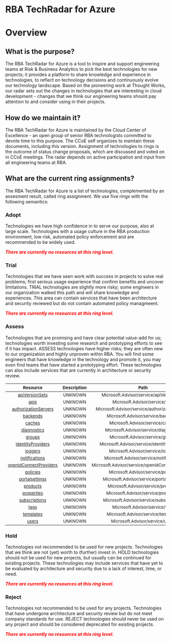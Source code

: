
RBA TechRadar for Azure
=======================

# Overview

## What is the purpose?


The RBA TechRadar for Azure is a tool to inspire and support engineering teams at Risk & Business Analytics to pick the best technologies for new projects; it provides a platform to share knowledge and experience in technologies, to reflect on technology decisions and continuously evolve our technology landscape.  Based on the pioneering work at Thought Works, our radar sets out the changes in technologies that are interesting in cloud development - changes that we think our engineering teams should pay attention to and consider using in their projects.
## How do we maintain it?


The RBA TechRadar for Azure is maintained by the Cloud Center of Excellence - an open group of senior RBA technologists committed to devote time to this purpose.  The CCoE self organizes to maintain these documents, including this version.  Assignment of technologies to rings is the outcome of status change proposals, which are discussed and voted on in CCoE meetings.  The radar depends on active participation and input from all engineering teams at RBA.
## What are the current ring assignments?


The RBA TechRadar for Azure is a list of technologies, complemented by an assesment result, called ring assignment.  We use five rings with the following semantics:
### Adopt


Technologies we have high confidence in to serve our purpose, also at large scale.  Technologies with a usage culture in the RBA production environment, low risk, automated policy enforcement and are recommended to be widely used.  
  
***<font color="red"> There are currently no resources at this ring level. </font>***
### Trial


Technologies that we have seen work with success in projects to solve real problems;  first serious usage experience that confirm benefits and uncover limitations.  TRIAL technologies are slightly more risky; some engineers in our organization walked this path and will share knowledge and experiences.  This area can contain services that have been architecture and security reviewed but do not contain automated policy managmeent.  
  
***<font color="red"> There are currently no resources at this ring level. </font>***
### Assess


Technologies that are promising and have clear potential value-add for us; technologies worth investing some research and prototyping efforts to see if it has impact.  ASSESS technologies have higher risks;  they are often new to our organization and highly unproven within RBA.  You will find some engineers that have knowledge in the technology and promote it, you may even find teams that have started a prototyping effort.  These technologies can also include services that are currently in architecture or security review.  

|<sub>Resource</sub>|<sub>Description</sub>|<sub>Path</sub>|<sub>Status</sub>|
| :---: | :---: | :---: | :---: |
|<sub>[apiVersionSets](https://github.com/openrba/python-azure-techradar/tree/master/Microsoft.Advisor/service/apiVersionSets)</sub>|<sub>UNKNOWN</sub>|<sub>Microsoft.Advisor/service/apiVersionSets</sub>|<sub>ASSESS</sub>|
|<sub>[apis](https://github.com/openrba/python-azure-techradar/tree/master/Microsoft.Advisor/service/apis)</sub>|<sub>UNKNOWN</sub>|<sub>Microsoft.Advisor/service/apis</sub>|<sub>ASSESS</sub>|
|<sub>[authorizationServers](https://github.com/openrba/python-azure-techradar/tree/master/Microsoft.Advisor/service/authorizationServers)</sub>|<sub>UNKNOWN</sub>|<sub>Microsoft.Advisor/service/authorizationServers</sub>|<sub>ASSESS</sub>|
|<sub>[backends](https://github.com/openrba/python-azure-techradar/tree/master/Microsoft.Advisor/service/backends)</sub>|<sub>UNKNOWN</sub>|<sub>Microsoft.Advisor/service/backends</sub>|<sub>ASSESS</sub>|
|<sub>[caches](https://github.com/openrba/python-azure-techradar/tree/master/Microsoft.Advisor/service/caches)</sub>|<sub>UNKNOWN</sub>|<sub>Microsoft.Advisor/service/caches</sub>|<sub>ASSESS</sub>|
|<sub>[diagnostics](https://github.com/openrba/python-azure-techradar/tree/master/Microsoft.Advisor/service/diagnostics)</sub>|<sub>UNKNOWN</sub>|<sub>Microsoft.Advisor/service/diagnostics</sub>|<sub>ASSESS</sub>|
|<sub>[groups](https://github.com/openrba/python-azure-techradar/tree/master/Microsoft.Advisor/service/groups)</sub>|<sub>UNKNOWN</sub>|<sub>Microsoft.Advisor/service/groups</sub>|<sub>ASSESS</sub>|
|<sub>[identityProviders](https://github.com/openrba/python-azure-techradar/tree/master/Microsoft.Advisor/service/identityProviders)</sub>|<sub>UNKNOWN</sub>|<sub>Microsoft.Advisor/service/identityProviders</sub>|<sub>ASSESS</sub>|
|<sub>[loggers](https://github.com/openrba/python-azure-techradar/tree/master/Microsoft.Advisor/service/loggers)</sub>|<sub>UNKNOWN</sub>|<sub>Microsoft.Advisor/service/loggers</sub>|<sub>ASSESS</sub>|
|<sub>[notifications](https://github.com/openrba/python-azure-techradar/tree/master/Microsoft.Advisor/service/notifications)</sub>|<sub>UNKNOWN</sub>|<sub>Microsoft.Advisor/service/notifications</sub>|<sub>ASSESS</sub>|
|<sub>[openidConnectProviders](https://github.com/openrba/python-azure-techradar/tree/master/Microsoft.Advisor/service/openidConnectProviders)</sub>|<sub>UNKNOWN</sub>|<sub>Microsoft.Advisor/service/openidConnectProviders</sub>|<sub>ASSESS</sub>|
|<sub>[policies](https://github.com/openrba/python-azure-techradar/tree/master/Microsoft.Advisor/service/policies)</sub>|<sub>UNKNOWN</sub>|<sub>Microsoft.Advisor/service/policies</sub>|<sub>ASSESS</sub>|
|<sub>[portalsettings](https://github.com/openrba/python-azure-techradar/tree/master/Microsoft.Advisor/service/portalsettings)</sub>|<sub>UNKNOWN</sub>|<sub>Microsoft.Advisor/service/portalsettings</sub>|<sub>ASSESS</sub>|
|<sub>[products](https://github.com/openrba/python-azure-techradar/tree/master/Microsoft.Advisor/service/products)</sub>|<sub>UNKNOWN</sub>|<sub>Microsoft.Advisor/service/products</sub>|<sub>ASSESS</sub>|
|<sub>[properties](https://github.com/openrba/python-azure-techradar/tree/master/Microsoft.Advisor/service/properties)</sub>|<sub>UNKNOWN</sub>|<sub>Microsoft.Advisor/service/properties</sub>|<sub>ASSESS</sub>|
|<sub>[subscriptions](https://github.com/openrba/python-azure-techradar/tree/master/Microsoft.Advisor/service/subscriptions)</sub>|<sub>UNKNOWN</sub>|<sub>Microsoft.Advisor/service/subscriptions</sub>|<sub>ASSESS</sub>|
|<sub>[tags](https://github.com/openrba/python-azure-techradar/tree/master/Microsoft.Advisor/service/tags)</sub>|<sub>UNKNOWN</sub>|<sub>Microsoft.Advisor/service/tags</sub>|<sub>ASSESS</sub>|
|<sub>[templates](https://github.com/openrba/python-azure-techradar/tree/master/Microsoft.Advisor/service/templates)</sub>|<sub>UNKNOWN</sub>|<sub>Microsoft.Advisor/service/templates</sub>|<sub>ASSESS</sub>|
|<sub>[users](https://github.com/openrba/python-azure-techradar/tree/master/Microsoft.Advisor/service/users)</sub>|<sub>UNKNOWN</sub>|<sub>Microsoft.Advisor/service/users</sub>|<sub>ASSESS</sub>|

### Hold


Technologies not recommended to be used for new projects. Technologies that we think are not (yet) worth to (further) invest in.  HOLD technologies should not be used for new projects, but usually can be continued for existing projects.  These technologies may include services that have yet to be evaluated by architecture and security due to a lack of interest, time, or need.  
  
***<font color="red"> There are currently no resources at this ring level. </font>***
### Reject


Technologies not recommended to be used for any projects. Technologies that have undergone architecture and security review but do not meet company standards for use.  REJECT technologies should never be used on any project and should be considered deprecated for existing projects.  
  
***<font color="red"> There are currently no resources at this ring level. </font>***